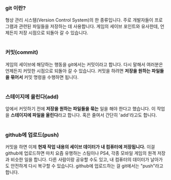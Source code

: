 ### git 이란?
형상 관리 시스템(Version Control System)의 한 종류입니다.
주로 개발자들이 프로그램과 관련된 파일들을 저장하는 데 사용합니다.
게임의 세이브 포인트와 유사한데, 언제든지 저장 시점으로 되돌아 갈 수 있습니다.
#

### 커밋(commit)
게임의 세이브에 해당하는 행동을 git에서는 커밋이라고 합니다.
다시 말해서 여러분은 언제든지 커밋한 시점으로 되돌아 갈 수 있습니다.
커밋을 하려면 **저장을 원하는 파일들을 묶어서** 커밋 명령을 수행하면 됩니다.
# 

### 스테이지에 올린다(add)
앞에서 커밋하기 전에 **저장을 원하는 파일들을 묶는** 일을 해야 한다고 했습니다.
이 작업을 **스테이지에 파일을 올린다**라고 합니다.
혹은 줄여서 간단히 'add'라고도 합니다.
#

### github에 업로드(push)
커밋을 하면 이제 **현재 작업 내용의 세이브 데이터가 내 컴퓨터에 저장됩니다.**
이걸 github에 업로드하면 마치 요즘 유행하는 스팀이나 PS4, 각종 모바일 게임의 원격 저장과 비슷한 일을 합니다. 다른 사람이랑 공유할 수도 있고, 내 컴퓨터의 데이터가 날아가도 안전하게 다시 복구할 수 있습니다.
github에 업로드하는 걸 git에서는 "push"라고 합니다.